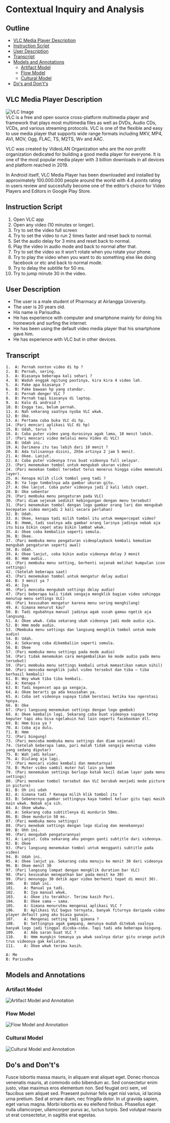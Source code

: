 # Contextual Inquiry and Analysis

## Outline
- [VLC Media Player Description](#VLC-Media-Player-Description)  
- [Instruction Script](#Instruction-Script)  
- [User Description](#User-Description)  
- [Transcript](#Transcript)  
- [Models and Annotations](#Models-and-Annotations)
  - [Artifact Model](#Artifact-Model)
  - [Flow Model](#Flow-Model)  
  - [Cultural Model](#Cultural-Model)  
- [Do's and Don't's](#dos-and-donts)    

## VLC Media Player Description
![VLC Image](src/vlc.jpg)    
VLC is a free and open source cross-platform multimedia player and framework that plays most multimedia files as well as DVDs, Audio CDs, VCDs, and various streaming protocols. VLC is one of the flexible and easy to use media player that supports wide range formats including MKV, MP4, AVI, MOV, Ogg, FLAC, TS, M2TS, Wv and AAC. 

VLC was created by VideoLAN Organization who are the non profit organization dedicated for building a good media player for everyone. It is one of the most popular media player with 3 billion downloads in all devices and platform reached in 2019. 

In Android itself, VLC Media Player has been downloaded and installed by approximately 100.000.000 people around the world with 4.4 points rating in users review and succesfully become one of the editor’s choice for Video Players and Editors in Google Play Store.

## Instruction Script
1.	Open VLC app
2.	Open any video (10 minutes or longer).
3.	Try to set the video full screen
4.	Try to set the video to run 2 times faster and reset back to normal.
5.	Set the audio delay for 3 mins and reset back to normal.
6.	Play the video in audio mode and back to normal after that.
7.	Try to set the video so it won’t rotate when you rotate your phone.
8.	Try to play the video when you want to do something else like doing facebook or etc and back to normal mode.
9.	Try to delay the subtitle for 50 ms.
10.	Try to jump minute 30 in the video.

## User Description
- The user is a male student of Pharmacy at Airlangga University.
- The user is 20 years old.
- His name is Parisudha.
- He has experience with computer and smartphone mainly for doing his homework and surfing the internet.
- He has been using the default video media player that his smartphone gave him.
- He has experience with VLC but in other devices.

## Transcript
```
1.	A: Pernah nonton video di hp ?
2.	B: Pernah, sering.
3.	A: Biasanya beberapa kali sehari ?
4.	B: Waduh enggak ngitung pastinya, kira kira 4 video lah.
5.	A: Pake apa biasanya ?
6.	B: Pake bawaan hp yang standar.
7.	A: Pernah denger VLC ?
8.	B: Pernah tapi biasanya di laptop.
9.	A: Kalo di android ?
10.	B: Engga tau, belum pernah.
11.	A: Nah sekarang saatnya nyoba VLC wkwk.
12.	B: Oke.
13.	A: Pertama coba buka VLC di hp.
14.	(Pari mencari aplikasi VLC di hp)
15.	B: Udah, terus ?
16.	A: Coba puter video yang durasinya agak lama, 10 menit lebih.
17.	(Pari mencari video melalui menu Video di VLC)
18.	B: Udah ini.
19.	A: Darimana itu tau lebih dari 10 menit ?
20.	B: Ada tulisannya disini, 2h5m artinya 2 jam 5 menit.
21.	A: Okee. Lanjut.
22.	A: Coba puter videonya trus buat videonya full selayar.
23.	(Pari menemukan tombol untuk mengubah ukuran video)
24.	(Pari menekan tombol tersebut terus menerus hingga video memenuhi layer).
25.	A: Kenapa milih click tombol yang tadi ?
26.	B: Ya logo tombolnya ada gambar ukuran gitu.
27.	A: Oke lanjut. Coba puter videonya jadi 2 kali lebih cepet.
28.	B: Oke sebentar
29.	(Pari membuka menu pengaturan pada VLC)
30.	(Pari diam sejenak sedikit kebingungan dengan menu tersebut)
31.	(Pari menemukan tombol dengan logo gambar orang lari dan mengubah kecepatan video menjadi 2 kali secara perlahan)
32.	B: Udah.
33.	A: Okee, kenapa tadi milih tombol itu untuk mempercepat video?
34.	B: Hmmm, tadi soalnya ada gambar orang larinya jadinya nebak aja itu bisa bikin cepet atau bikin lambat wkwk.
35.	A: Okee coba kembaliin seperti semula.
36.	B: Okee.
37.	(Pari membuka menu pengaturan videoplayback kembali kemudian mengubah pengaturan seperti awal)
38.	B: Udah.
39.	A: Okee lanjut, coba bikin audio videonya delay 3 menit
40.	B: Hmm audio..
41.	(Pari membuka menu setting, berhenti sejenak melihat kumpulan icon settings)
42.	(Setelah beberapa saat)
43.	(Pari menemukan tombol untuk mengatur delay audio)
44.	B: 3 menit ya ?
45.	A: Iya
46.	(Pari mencoba mengubah settings delay audio)
47.	(Pari beberapa kali tidak sengaja mengklik bagian video sehingga menutup menu settings VLC)
48.	(Pari kesusahan mengatur karena menu sering menghilang)
49.	A: Gimana menurut kau?
50.	B: Tadi ngubahnya manual jadinya agak susah gamau ngetik aja langsung.
51.	A: Okee wkwk. Coba sekarang ubah videonya jadi mode audio aja.
52.	B: Hmm mode audio.
53.	(Membuka menu settings dan langsung mengklik tombol untuk mode audio)
54.	B: Udah.
55.	A: Sekarang coba dikembaliin seperti semula.
56.	B: Okee
57.	(Pari membuka menu settings pada mode audio)
58.	(Pari tidak menemukan cara mengembalikan ke mode audio pada menu tersebut)
59.	(Pari membuka menu settings kembali untuk memastikan namun nihil)
60.	(Pari mencoba mengklik judul video tersebut dan tiba – tiba berhasil kembali)
61.	B: Woy wkwk tiba tiba kembali.
62.	A: Kenapa ?
63.	B: Tadi kepencet apa ga sengaja.
64.	A: Okee berarti ga ada kesusahan ya.
65.	A: Coba set videonya supaya tidak berotasi ketika kau ngerotasi hpnya.
66.	B: Oke
67.	(Pari langsung menemukan settings dengan logo gembok)
68.	A: Okee kembalin lagi. Sekarang coba buat videonya supaya tetep keputer tapi aku bisa ngelakuin hal lain seperti facebookan dll.
69.	B: Hmm bisa ya ?
70.	A: Coba aja dulu.
71.	B: Hmm
72.	(Pari bingung)
73.	(Pari mencoba membuka menu settings dan diam sejenak)
74.	(Setelah beberapa lama, pari malah tidak sengaja menutup video yang sedang diputar)
75.	B: Wah jadi keluar.
76.	A: Diulang aja lagi.
77.	(Pari mencari video kembali dan memutarnya)
78.	B: Muter video sambil muter hal lain ya hmmm
79.	(Pari menemukan settings berlogo kotak kecil dalam layer pada menu settings)
80.	(Pari menekan tombol tersebut dan VLC berubah menjadi mode picture in picture)
81.	B: Oh ini udah
82.	A: Gimana tadi ? Kenapa milih klik tombol itu ?
83.	B: Sebenernya gambar settingnya kaya tombol keluar gitu tapi masih main wkwk. Nebak aja sih.
84.	A: Okee wkwkw.
85.	A: Sekarang coba subtitlenya di mundurin 50ms.
86.	B: Okee mundurin 50 ms.
87.	(Pari membuka menu settings)
88.	(Pari menebak settings dengan logo dialog dan menekannya)
89.	B: Ohh ini.
90.	(Pari mengubah pengaturannya)
91.	A: Lanjut. Coba sekarang aku pengen ganti subtitle dari videonya.
92.	B: Okee
93.	(Pari langsung menemukan tombol untuk mengganti subtitle pada video)
94.	B: Udah ini.
95.	A: Okee lanjut ya. Sekarang coba menuju ke menit 30 dari videonya
96.	B: Okee menit 30
97.	(Pari langsung lompat dengan mengklik duration bar VLC)
98.	(Pari kesusahan menepatkan bar pada menit ke 30)
99.	(Pari menunggu 30 detik agar video berhenti tepat di menit 30).
100.	B: Udah ini.
101.	A: Manual ya tadi.
102.	B: Iya manual wkwk.
103.	A: Okee itu terakhir. Terima kasih Pari.
104.	B: Okee sama – sama.
105.	A: Gimana menurutmu mengenai aplikasi VLC ?
106.	B: Aplikasi VLC bagus ternyata, banyak fiturnya daripada video player default yang aku biasa gunain.
107.	A: Mengenai setting tadi gimana ?
108.	B: Settingnya agak gampang, menunya mudah ditebak soalnya banyak logo jadi tinggal dicoba-coba. Tapi tadi ada beberapa bingung.
109.	A: Ada saran buat VLC ?
110.	B: Hmm mungkin temanya ya wkwk soalnya datar gitu orange putih trus videonya gak keliatan.
111.	A: Okee wkwk terima kasih.

A: Me
B: Parisudha

```
## Models and Annotations
### Artifact Model
![Artifact Model and Annotation](src/artifact.jpg)
### Flow Model
![Flow Model and Annotation](src/flow.jpg)
### Cultural Model
![Cultural Model and Annotation](src/cultural.jpg)
## Do's and Don't's
Fusce lobortis massa mauris, in aliquam erat aliquet eget. Donec rhoncus venenatis mauris, at commodo odio bibendum ac. Sed consectetur enim justo, vitae maximus eros elementum non. Sed feugiat orci sem, vel faucibus sem aliquet sed. Praesent pulvinar felis eget nisl varius, id lacinia urna pretium. Sed at ornare diam, nec fringilla dolor. In ut gravida sapien, eget varius magna. Morbi lobortis ex eu eleifend finibus. Phasellus eget nulla ullamcorper, ullamcorper purus ac, luctus turpis. Sed volutpat mauris ut erat consectetur, in sagittis erat egestas.
